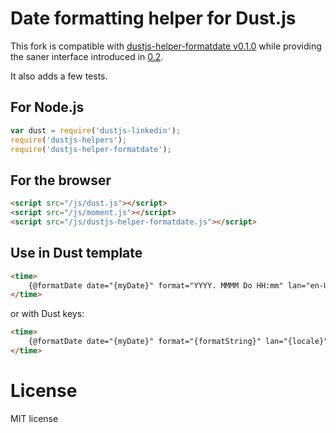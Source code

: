 # Date formatting helper for Dust.js

This fork is compatible with [dustjs-helper-formatdate v0.1.0](https://github.com/adambene/dustjs-helper-formatdate) while providing the saner interface introduced in [0.2](https://github.com/adambene/dustjs-helper-formatdate/pull/1). 

It also adds a few tests.

## For Node.js
```javascript
var dust = require('dustjs-linkedin');
require('dustjs-helpers');
require('dustjs-helper-formatdate');
```

## For the browser
```html
<script src="/js/dust.js"></script>
<script src="/js/moment.js"></script>
<script src="/js/dustjs-helper-formatdate.js"></script>
```

## Use in Dust template
```html
<time>
    {@formatDate date="{myDate}" format="YYYY. MMMM Do HH:mm" lan="en-US"/}
</time>
```

or with Dust keys:

```html
<time>
    {@formatDate date="{myDate}" format="{formatString}" lan="{locale}"/}
</time>
```

# License
MIT license